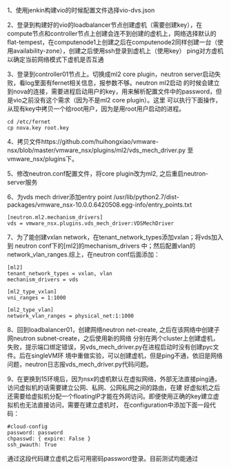 1、使用jenkin构建vio的时候配置文件选择vio-dvs.json

2、登录到构建好的vio的loadbalancer节点创建虚机（需要创建key），在compute节点和controller节点上创建会连不到创建的虚机上，网络选择默认的
flat-tempest，在computenode1上创建之后在computenode2同样创建一台（使用availability-zone），创建之后使用ssh登录到虚机上（使用key）
ping对方虚机以确定当前网络模式下虚机是否互通

3、登录到controller01节点上。切换成ml2 core plugin，neutron server启动失败，看log里面有fernet相关信息，报参数不够。neutron ml2启动
的时候会建立到nova的连接，需要进程启动用户的key，用来解析配置文件中的password，但是vio之前没有这个需求（因为不是ml2 core plugin）。这里
可以执行下面操作，从现有key中拷贝一个给root用户，因为是用root用户启动的进程。
```
cd /etc/fernet
cp nova.key root.key
```

4、拷贝文件https://github.com/huihongxiao/vmware-nsx/blob/master/vmware_nsx/plugins/ml2/vds_mech_driver.py
至vmware_nsx/plugins下。

5、修改neutron.conf配置文件，将core plugin改为ml2, 之后重启neutron-server服务

6、为vds mech driver添加entry point
/usr/lib/python2.7/dist-packages/vmware_nsx-10.0.0.6420508.egg-info/entry_points.txt
```
[neutron.ml2.mechanism_drivers]
vds = vmware_nsx.plugins.vds_mech_driver:VDSMechDriver
```

7、为了能创建vxlan network，在tenant_network_types添加vxlan；将vds加入到 neutron conf下的[ml2]的mechanism_drivers
中；然后配置vlan的network_vlan_ranges.综上，在neutron conf后面添加：
```
[ml2]
tenant_network_types = vxlan, vlan
mechanism_drivers = vds

[ml2_type_vxlan]
vni_ranges = 1:1000

[ml2_type_vlan]
network_vlan_ranges = physical_net:1:1000
```

 8、回到loadbalancer01，创建网络neutron net-create, 之后在该网络中创建子网neutron subnet-create，之后使用新的网络
 分别在两个cluster上创建虚机，失败，提示端口绑定错误，另vds_mech_driver.py在进程启动时没有创建pyc文件。后在singleVM环
 境中重做实验，可以创建虚机，但是ping不通，依旧是网络问题，neutron日志报vds_mech_driver.py代码问题。

9、在更换到15环境后，因为nsx的虚机默认在虚拟网络，外部无法直接ping通，访问虚拟机的话需要建立公网、私网、公网私网之间的路由，在建
好虚拟机之后还需要给虚拟机分配一个floatingIP才能在外网访问。即便使用正确的key建立虚拟机也无法直接访问，需要在建立虚机时，
在configuration中添加下面一段代码：
```
#cloud-config
password: password
chpasswd: { expire: False }
ssh_pwauth: True
```
通过这段代码建立虚机之后可用密码password登录。目前测试均能通过
